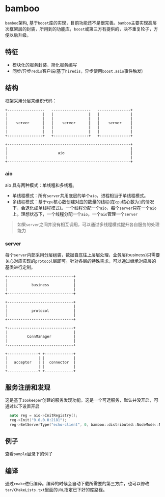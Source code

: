 # bamboo

`bamboo`架构, 基于`boost`库的实现，目前功能还不是很完善。`bamboo`主要实现高层次框架层的封装，所用到的功能库，`boost`或第三方有提供的，决不重复轮子，方便以后升级。

## 特征

* 模块化的服务封装，简化服务编写
* 同步/异步`redis`客户端(基于`hiredis`，异步使用`boost.asio`事件触发)

## 结构

框架采用分层来组织代码：
```
+-----------------   ------------------   ---------------+
|                |   |                |   |              |
|                |   |                |   |              |
|    server      |   |    server      |   |    server    |
|                |   |                |   |              |
|                |   |                |   |              |
+----------------+   +----------------+   +--------------+

+--------------------------------------------------------+
|                                                        |
|                       aio                              |
|                                                        |
+--------------------------------------------------------+

```

### aio

aio 具有两种模式：单线程和多线程。

* 单线程模式：所有`server`共用底层的单个`aio`，进程相当于单线程模式。
* 多线程模式：基于`cpu`核心数创建对应的数量的线程(在`cpu`核心数为`1`的情况下，会退化成单线程模式)。一个线程分配一个`aio`，每个`server`只在一个`aio`上。理想状态下，一个线程分配一个`aio`，一个`aio`管理一个`server`

> 如果`server`之间并没有相互调用，可以通过多线程模式提升各自服务的处理能力

### server

每个`server`内部采用分层组装，数据自底往上层层处理，业务层(business)只需要关心对应实现的`protocol`层即可。针对各层的特殊需求，可以通过继承对应层的基类进行定制。

```
+------------------------------+
|                              |
|           business           |
|                              |
+------------------------------+

+------------------------------+
|                              |
|           protocol           |
|                              |
+------------------------------+

+------------------------------+
|                              |
|         ConnManager          |
|                              |
+------------------------------+

+--------------+ +-------------+
|              | |             |
|   acceptor   | |  connector  |
|              | |             |
+--------------+ +-------------+
```

## 服务注册和发现

这是基于`zookeeper`创建的服务发现功能。这是一个可选服务，默认并没开启，可通过以下设置开启
```c++
  auto reg = aio->InitRegistry();
  reg->Init("0.0.0.0:2181");
  reg->SetServerType("echo-client", 0, bamboo::distributed::NodeMode::MASTER_MASTER);
```

## 例子

查看`sample`目录下的例子

## 编译

通过`cmake`进行编译。编译的时候会自动下载所需要的第三方库，也可以修改`tar/CMakeLists.txt`里面的`URL`指定已下好的库路径。
